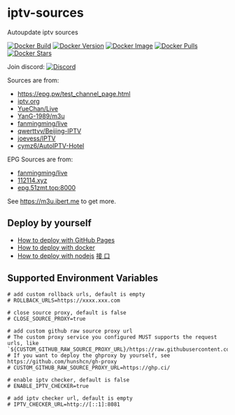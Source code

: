 # iptv-sources

Autoupdate iptv sources

[![Docker Build](https://img.shields.io/docker/automated/herberthe0229/iptv-sources?style=flat-square)](https://hub.docker.com/r/herberthe0229/iptv-sources)
[![Docker Version](https://img.shields.io/docker/v/herberthe0229/iptv-sources/latest?style=flat-square)](https://hub.docker.com/r/herberthe0229/iptv-sources)
[![Docker Image](https://img.shields.io/docker/image-size/herberthe0229/iptv-sources/latest?style=flat-square)](https://hub.docker.com/r/herberthe0229/iptv-sources)
[![Docker Pulls](https://img.shields.io/docker/pulls/herberthe0229/iptv-sources?style=flat-square)](https://hub.docker.com/r/herberthe0229/iptv-sources)
[![Docker Stars](https://img.shields.io/docker/stars/herberthe0229/iptv-sources?style=flat-square)](https://hub.docker.com/r/herberthe0229/iptv-sources)

Join discord: [![Discord](https://discord.badge.ibert.me/api/server/betxHcsTqa)](https://discord.gg/betxHcsTqa)

Sources are from:

- <https://epg.pw/test_channel_page.html>
- [iptv.org](https://github.com/iptv-org/iptv)
- [YueChan/Live](https://github.com/YueChan/Live)
- [YanG-1989/m3u](https://github.com/YanG-1989/m3u)
- [fanmingming/live](https://github.com/fanmingming/live)
- [qwerttvv/Beijing-IPTV](https://github.com/qwerttvv/Beijing-IPTV)
- [joevess/IPTV](https://github.com/joevess/IPTV)
- [cymz6/AutoIPTV-Hotel](https://github.com/cymz6/AutoIPTV-Hotel)

EPG Sources are from:

- [fanmingming/live](https://github.com/fanmingming/live)
- [112114.xyz](https://diyp1.112114.xyz)
- [epg.51zmt.top:8000](http://epg.51zmt.top:8000/)

See <https://m3u.ibert.me> to get more.

## Deploy by yourself

- [How to deploy with GitHub Pages](https://github.com/HerbertHe/iptv-sources/discussions/35)
- [How to deploy with docker](https://github.com/HerbertHe/iptv-sources/discussions/36)
- [How to deploy with nodejs](https://github.com/HerbertHe/iptv-sources/discussions/37)
                       [接                     口](https://ghp.ci/raw.githubusercontent.com/gclgg/iptv-sources/refs/heads/gh-pages/fmml_ipv6.m3u)
## Supported Environment Variables

```shell
# add custom rollback urls, default is empty
# ROLLBACK_URLS=https://xxxx.xxx.com

# close source proxy, default is false
# CLOSE_SOURCE_PROXY=true

# add custom github raw source proxy url
# The custom proxy service you configured MUST supports the request urls, like `${CUSTOM_GITHUB_RAW_SOURCE_PROXY_URL}/https://raw.githubusercontent.com/xxx/xxx`
# If you want to deploy the ghproxy by yourself, see https://github.com/hunshcn/gh-proxy
# CUSTOM_GITHUB_RAW_SOURCE_PROXY_URL=https://ghp.ci/

# enable iptv checker, default is false
# ENABLE_IPTV_CHECKER=true

# add iptv checker url, default is empty
# IPTV_CHECKER_URL=http://[::1]:8081
```




